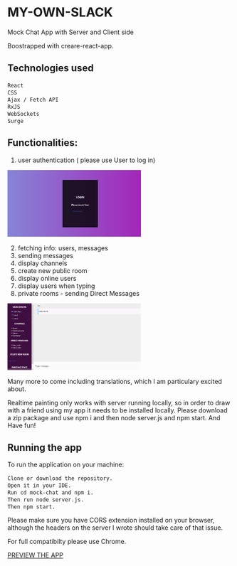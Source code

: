 # MY-OWN-SLACK
Mock Chat App with Server and Client side

Boostrapped with creare-react-app. 

## Technologies used

    React 
    CSS
    Ajax / Fetch API
    RxJS
    WebSockets
    Surge

## Functionalities: 
1. user authentication ( please use User to log in)

<img src="./login.png" width="300px" height="150px">

2. fetching info: users, messages
3. sending messages
4. display channels
5. create new public room
6. display online users
7. display users when typing
8. private rooms - sending Direct Messages 

<img src="./main-view.png" width="300px" height="150px">

Many more to come including translations, which I am particulary excited about. 

Realtime painting only works with server running locally, so in order to draw with a friend using my app it needs to be installed locally. 
Please download a zip package and use npm i and then node server.js and npm start. And Have fun!

## Running the app

To run the application on your machine:

    Clone or download the repository.
    Open it in your IDE.
    Run cd mock-chat and npm i.
    Then run node server.js.
    Then npm start.

Please make sure you have CORS extension installed on your browser, although the headers on the server I wrote should take care of that issue. 

For full compatibilty please use Chrome.

<a href="https://harsh-geese.surge.sh">PREVIEW THE APP</a>
